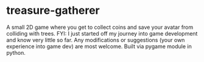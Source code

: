 # treasure-gatherer
A small 2D game where you get to collect coins and save your avatar from colliding with trees. FYI: I just started off my journey into game development and know very little so far. Any modifications or suggestions (your own experience into game dev) are most welcome.
Built via pygame module in python.

